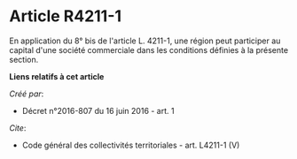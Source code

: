 # Article R4211-1

En application du 8° bis de l'article L. 4211-1, une région peut participer au capital d'une société commerciale dans les
conditions définies à la présente section.

**Liens relatifs à cet article**

_Créé par_:

  - Décret n°2016-807 du 16 juin 2016 - art. 1

_Cite_:

  - Code général des collectivités territoriales - art. L4211-1 (V)
